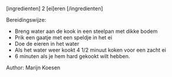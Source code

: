 [ingredienten]
2 [ei]eren
[/ingredienten] 

Bereidingswijze:

* Breng water aan de kook in een steelpan met dikke bodem
* Prik een gaatje met een speldje in het ei
* Doe de eieren in het water
* Als het water weer kookt 4 1/2 minuut koken voor een zacht ei
* 6 minuten als je hem hard gekookt wilt hebben.

Author: Marijn Koesen